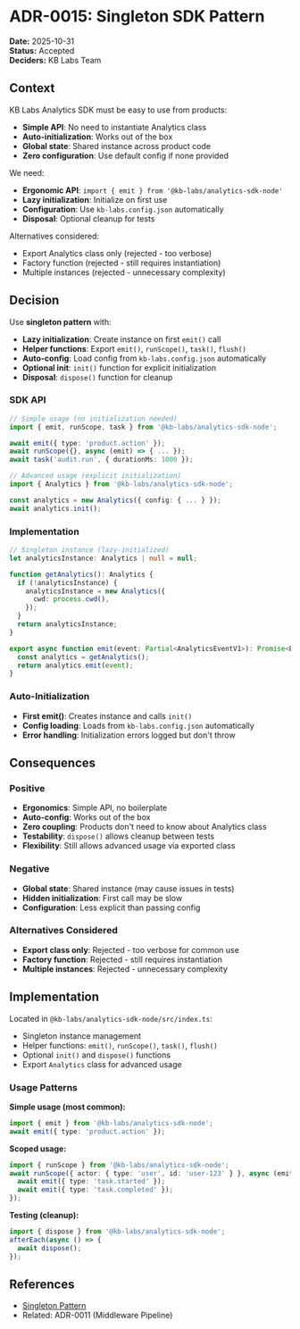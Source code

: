 # ADR-0015: Singleton SDK Pattern

**Date:** 2025-10-31  
**Status:** Accepted  
**Deciders:** KB Labs Team

## Context

KB Labs Analytics SDK must be easy to use from products:
- **Simple API**: No need to instantiate Analytics class
- **Auto-initialization**: Works out of the box
- **Global state**: Shared instance across product code
- **Zero configuration**: Use default config if none provided

We need:
- **Ergonomic API**: `import { emit } from '@kb-labs/analytics-sdk-node'`
- **Lazy initialization**: Initialize on first use
- **Configuration**: Use `kb-labs.config.json` automatically
- **Disposal**: Optional cleanup for tests

Alternatives considered:
- Export Analytics class only (rejected - too verbose)
- Factory function (rejected - still requires instantiation)
- Multiple instances (rejected - unnecessary complexity)

## Decision

Use **singleton pattern** with:
- **Lazy initialization**: Create instance on first `emit()` call
- **Helper functions**: Export `emit()`, `runScope()`, `task()`, `flush()`
- **Auto-config**: Load config from `kb-labs.config.json` automatically
- **Optional init**: `init()` function for explicit initialization
- **Disposal**: `dispose()` function for cleanup

### SDK API

```typescript
// Simple usage (no initialization needed)
import { emit, runScope, task } from '@kb-labs/analytics-sdk-node';

await emit({ type: 'product.action' });
await runScope({}, async (emit) => { ... });
await task('audit.run', { durationMs: 1000 });

// Advanced usage (explicit initialization)
import { Analytics } from '@kb-labs/analytics-sdk-node';

const analytics = new Analytics({ config: { ... } });
await analytics.init();
```

### Implementation

```typescript
// Singleton instance (lazy-initialized)
let analyticsInstance: Analytics | null = null;

function getAnalytics(): Analytics {
  if (!analyticsInstance) {
    analyticsInstance = new Analytics({
      cwd: process.cwd(),
    });
  }
  return analyticsInstance;
}

export async function emit(event: Partial<AnalyticsEventV1>): Promise<EmitResult> {
  const analytics = getAnalytics();
  return analytics.emit(event);
}
```

### Auto-Initialization

- **First emit()**: Creates instance and calls `init()`
- **Config loading**: Loads from `kb-labs.config.json` automatically
- **Error handling**: Initialization errors logged but don't throw

## Consequences

### Positive

- **Ergonomics**: Simple API, no boilerplate
- **Auto-config**: Works out of the box
- **Zero coupling**: Products don't need to know about Analytics class
- **Testability**: `dispose()` allows cleanup between tests
- **Flexibility**: Still allows advanced usage via exported class

### Negative

- **Global state**: Shared instance (may cause issues in tests)
- **Hidden initialization**: First call may be slow
- **Configuration**: Less explicit than passing config

### Alternatives Considered

- **Export class only**: Rejected - too verbose for common use
- **Factory function**: Rejected - still requires instantiation
- **Multiple instances**: Rejected - unnecessary complexity

## Implementation

Located in `@kb-labs/analytics-sdk-node/src/index.ts`:

- Singleton instance management
- Helper functions: `emit()`, `runScope()`, `task()`, `flush()`
- Optional `init()` and `dispose()` functions
- Export `Analytics` class for advanced usage

### Usage Patterns

**Simple usage (most common):**
```typescript
import { emit } from '@kb-labs/analytics-sdk-node';
await emit({ type: 'product.action' });
```

**Scoped usage:**
```typescript
import { runScope } from '@kb-labs/analytics-sdk-node';
await runScope({ actor: { type: 'user', id: 'user-123' } }, async (emit) => {
  await emit({ type: 'task.started' });
  await emit({ type: 'task.completed' });
});
```

**Testing (cleanup):**
```typescript
import { dispose } from '@kb-labs/analytics-sdk-node';
afterEach(async () => {
  await dispose();
});
```

## References

- [Singleton Pattern](https://en.wikipedia.org/wiki/Singleton_pattern)
- Related: ADR-0011 (Middleware Pipeline)

